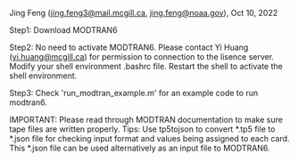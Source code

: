Jing Feng (jing.feng3@mail.mcgill.ca, jing.feng@noaa.gov), Oct 10, 2022

Step1: Download MODTRAN6

Step2: No need to activate MODTRAN6. 
       Please contact Yi Huang (yi.huang@mcgill.ca) for permission to connection to the lisence server.
       Modify your shell environment .bashrc file.
       Restart the shell to activate the shell environment.
       
Step3: Check 'run_modtran_example.m' for an example code to run modtran6.

IMPORTANT: Please read through MODTRAN documentation to make sure tape files are written properly.
Tips: Use tp5tojson to convert *.tp5 file to *.json file for checking input format and values being assigned to each card. 
      This *.json file can be used alternatively as an input file to MODTRAN6.
